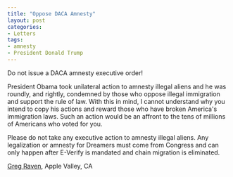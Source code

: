 ```yaml
---
title: "Oppose DACA Amnesty"
layout: post
categories:
- Letters
tags:
- amnesty
- President Donald Trump
---
```


Do not issue a DACA amnesty executive order!

President Obama took unilateral action to amnesty illegal aliens and he was roundly, and rightly, condemned by those who oppose illegal immigration and support the rule of law. With this in mind, I cannot understand why you intend to copy his actions and reward those who have broken America's immigration laws. Such an action would be an affront to the tens of millions of Americans who voted for you.

Please do not take any executive action to amnesty illegal aliens. Any legalization or amnesty for Dreamers must come from Congress and can only happen after E-Verify is mandated and chain migration is eliminated.

[Greg Raven](https://www.gregraven.org/), Apple Valley, CA